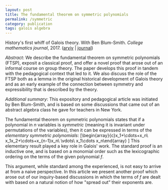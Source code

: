 ```yaml
---
layout: post
title: The fundamental theorem on symmetric polynomials
permalink: /symmetric
category: publication
tags: galois algebra
---
```


History's first whiff of Galois theory.  With Ben Blum-Smith. *College mathematics journal*, 2017. ([ar&chi;iv](http://arxiv.org/abs/1301.7116) \| [journal](http://dx.doi.org/10.4169/college.math.j.48.1.18))<!--more-->

*Abstract*: We describe the fundamental theorem on symmetric polynomials (FTSP), exposit a classical proof, and offer a novel proof that arose out of an informal course on group theory. The paper develops this proof in tandem with the pedagogical context that led to it. We also discuss the role of the FTSP both as a lemma in the original historical development of Galois theory and as an early example of the connection between symmetry and expressibility that is described by the theory.

*Additional summary*: This expository and pedagogical article was initiated by Ben Blum-Smith, and is based on some discussions that came out of an abstract algebra class he gave for teachers in New York.

The fundamental theorem on symmetric polynomials states that if a polynomial in $n$ variables is *symmetric* (meaning it is invariant under permutations of the variables), then it can be expressed in terms of the *elementary symmetric polynomials*:
\[\begin{array}{c}x_1+\cdots+x_n\\
x_1x_2+\cdots+x_{n-1}x_n\\
\vdots\\
x_1\cdots x_n\end{array}
\]
This elementary result played a key role in Galois' work.  The standard proof is an inductive one, and is based on a monomial order such as the lexicographic ordering on the terms of the given polynomial $f$.

This argument, while standard among the experienced, is not easy to arrive at from a naive perspective.  In this article we present another proof which arose out of our inquiry-based discussions in which the terms of $f$ are dealt with based on a natural notion of how "spread out" their exponents are.
